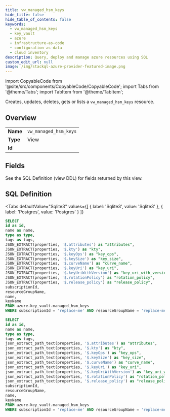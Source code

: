 ```yaml
--- 
title: vw_managed_hsm_keys
hide_title: false
hide_table_of_contents: false
keywords:
  - vw_managed_hsm_keys
  - key_vault
  - azure
  - infrastructure-as-code
  - configuration-as-data
  - cloud inventory
description: Query, deploy and manage azure resources using SQL
custom_edit_url: null
image: /img/stackql-azure-provider-featured-image.png
---
```


import CopyableCode from '@site/src/components/CopyableCode/CopyableCode';
import Tabs from '@theme/Tabs';
import TabItem from '@theme/TabItem';

Creates, updates, deletes, gets or lists a <code>vw_managed_hsm_keys</code> resource.

## Overview
<table><tbody>
<tr><td><b>Name</b></td><td><code>vw_managed_hsm_keys</code></td></tr>
<tr><td><b>Type</b></td><td>View</td></tr>
<tr><td><b>Id</b></td><td><CopyableCode code="azure.key_vault.vw_managed_hsm_keys" /></td></tr>
</tbody></table>

## Fields

See the SQL Definition (view DDL) for fields returned by this view.

## SQL Definition

<Tabs
defaultValue="Sqlite3"
values={[
{ label: 'Sqlite3', value: 'Sqlite3' },
{ label: 'Postgres', value: 'Postgres' }
]}
>
<TabItem value="Sqlite3">

```sql
SELECT
id as id,
name as name,
type as type,
tags as tags,
JSON_EXTRACT(properties, '$.attributes') as "attributes",
JSON_EXTRACT(properties, '$.kty') as "kty",
JSON_EXTRACT(properties, '$.keyOps') as "key_ops",
JSON_EXTRACT(properties, '$.keySize') as "key_size",
JSON_EXTRACT(properties, '$.curveName') as "curve_name",
JSON_EXTRACT(properties, '$.keyUri') as "key_uri",
JSON_EXTRACT(properties, '$.keyUriWithVersion') as "key_uri_with_version",
JSON_EXTRACT(properties, '$.rotationPolicy') as "rotation_policy",
JSON_EXTRACT(properties, '$.release_policy') as "release_policy",
subscriptionId,
resourceGroupName,
name,
keyName
FROM azure.key_vault.managed_hsm_keys
WHERE subscriptionId = 'replace-me' AND resourceGroupName = 'replace-me' AND name = 'replace-me';
```

</TabItem>
<TabItem value="Postgres">

```sql
SELECT
id as id,
name as name,
type as type,
tags as tags,
json_extract_path_text(properties, '$.attributes') as "attributes",
json_extract_path_text(properties, '$.kty') as "kty",
json_extract_path_text(properties, '$.keyOps') as "key_ops",
json_extract_path_text(properties, '$.keySize') as "key_size",
json_extract_path_text(properties, '$.curveName') as "curve_name",
json_extract_path_text(properties, '$.keyUri') as "key_uri",
json_extract_path_text(properties, '$.keyUriWithVersion') as "key_uri_with_version",
json_extract_path_text(properties, '$.rotationPolicy') as "rotation_policy",
json_extract_path_text(properties, '$.release_policy') as "release_policy",
subscriptionId,
resourceGroupName,
name,
keyName
FROM azure.key_vault.managed_hsm_keys
WHERE subscriptionId = 'replace-me' AND resourceGroupName = 'replace-me' AND name = 'replace-me';
```

</TabItem>
</Tabs>
